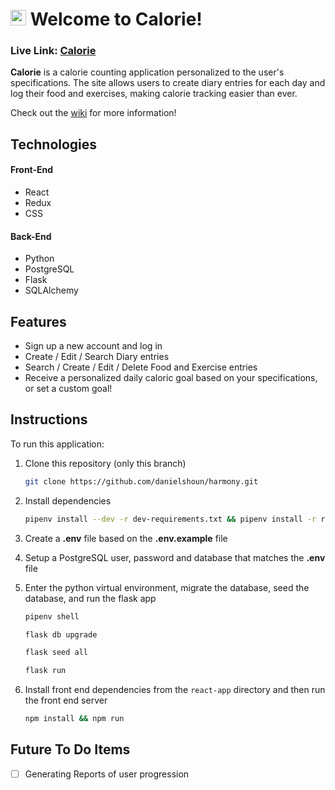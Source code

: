 # <img src="react-app/public/favicon.ico" width="25" height="25"> Welcome to Calorie!

### **Live Link: [Calorie](https://calorie-aa.herokuapp.com/)**

**Calorie** is a calorie counting application personalized to the user's specifications. The site allows users to create diary entries for each day and log their food and exercises, making calorie tracking easier than ever.

Check out the [wiki](https://github.com/jiezheng2020/Calorie/wiki) for more information!

## Technologies

#### Front-End

- React
- Redux
- CSS

#### Back-End

- Python
- PostgreSQL
- Flask
- SQLAlchemy

## Features

- Sign up a new account and log in
- Create / Edit / Search Diary entries
- Search / Create / Edit / Delete Food and Exercise entries
- Receive a personalized daily caloric goal based on your specifications, or set a custom goal!


## Instructions

To run this application:

1. Clone this repository (only this branch)

   ```bash
   git clone https://github.com/danielshoun/harmony.git
   ```

2. Install dependencies

   ```bash
   pipenv install --dev -r dev-requirements.txt && pipenv install -r requirements.txt
   ```

3. Create a **.env** file based on the **.env.example** file
4. Setup a PostgreSQL user, password and database that matches the **.env** file

5. Enter the python virtual environment, migrate the database, seed the database, and run the flask app

   ```bash
   pipenv shell
   ```
   ```bash
   flask db upgrade
   ```
   ```bash
   flask seed all
   ```
   ```bash
   flask run
   ```

6. Install front end dependencies from the `react-app` directory and then run the front end server
   ```bash
   npm install && npm run
   ```
   
## Future To Do Items

- [ ] Generating Reports of user progression
